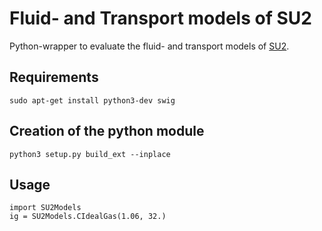 # Fluid- and Transport models of SU2
Python-wrapper to evaluate the fluid- and transport models of [SU2](https://su2code.github.io/).


## Requirements
~~~~
sudo apt-get install python3-dev swig 
~~~~

## Creation of the python module
~~~~
python3 setup.py build_ext --inplace
~~~~

## Usage
~~~~
import SU2Models
ig = SU2Models.CIdealGas(1.06, 32.)
~~~~
